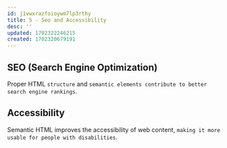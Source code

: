 ```yaml
---
id: j1vwxrazfoioywm7lp3rthy
title: 5 - Seo and Accessibility
desc: ''
updated: 1702322246215
created: 1702320679191
---
```


## SEO (Search Engine Optimization)
Proper HTML `structure` and `semantic elements contribute to better search engine rankings`.

## Accessibility
Semantic HTML improves the accessibility of web content, `making it more usable for people with disabilities`.